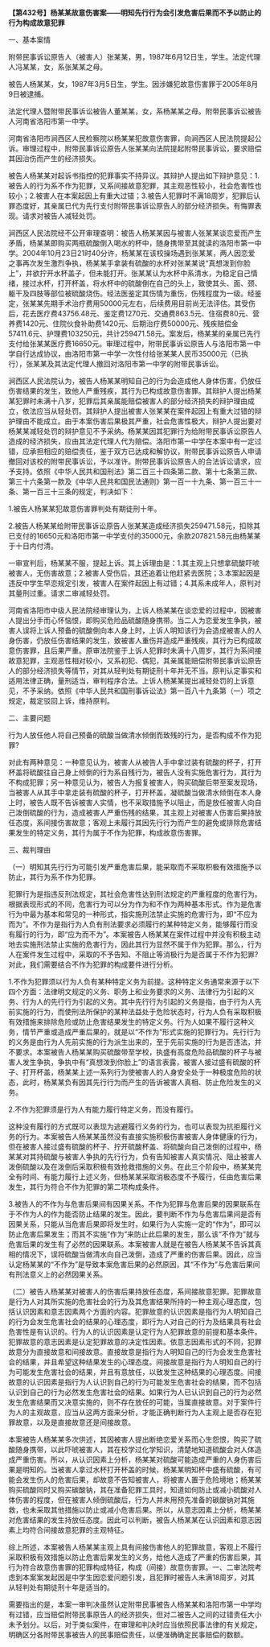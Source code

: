 **【第432号】杨某某故意伤害案——明知先行行为会引发危害后果而不予以防止的行为构成故意犯罪**

一、基本案情

附带民事诉讼原告人（被害人）张某某，男，1987年6月12日生，学生。法定代理人冯某某，女，系张某某之母。

被告人杨某某，女，1987年3月5日生，学生。因涉嫌犯故意伤害罪于2005年8月9日被逮捕。

法定代理人暨附带民事诉讼被告人董某某，女，系杨某某之母。附带民事诉讼被告人河南省洛阳市第一中学。

河南省洛阳市涧西区人民检察院以杨某某犯故意伤害罪，向涧西区人民法院提起公诉。审理过程中，附带民事诉讼原告人张某某向法院提起附带民事诉讼，要求赔偿其因治伤而产生的经济损失。

被告人杨某某对起诉书指控的犯罪事实不持异议。其辩护人提出如下辩护意见：1.被告人的行为系不作为犯罪，又系间接故意犯罪，其主观恶性较小，社会危害性也较小；2.被害人在本案起因上有重大过错；3.被告人犯罪时不满18周岁，犯罪后认罪态度好，其亲属已代为先行支付附带民事诉讼原告人的部分经济损失。有悔罪表现。请求对被告人减轻处罚。

涧西区人民法院经不公开审理查明：被告人杨某某因与被害人张某某谈恋爱而产生矛盾，杨某某即购买两瓶硫酸倒入喝水的杯中，随身携带至其就读的洛阳市第一中学。2004年10月23日21时40分许，杨某某在该校操场遇到张某某，两人因恋爱之事再次发生激烈争执，杨某某手拿装有硫酸的水杯对张某某说“真想泼到你脸上”，并欲拧开水杯盖子，但未能打开。张某某认为水杯中系清水，为稳定自己情绪，接过水杯，打开杯盖，将水杯中的硫酸倒在自己的头上，致使其头、面、颈、躯干及四肢等部位被硫酸烧伤。经法医鉴定其伤情为重伤，伤残程度为一级。经鉴定，张某某先期手术治疗费用50000元左右，后续费用目前尚无法评估。其受伤后，花去医疗费43756.48元、鉴定费1270元、交通费863.5元、住宿费80元、营养费1420元、住院伙食补助费1420元、后期治疗费50000元、残疾赔偿金57411.6元、护理费103250元，共计259471.58元。案发后，杨某某的亲属已先行支付给张某某医疗费16650元。审理过程中，附带民事诉讼原告人与洛阳市第一中学自行达成协议，由洛阳市第一中学一次性付给张某某人民币35000元（已执行），张某某及其法定代理人撤回对洛阳市第一中学的附带民事诉讼。

涧西区人民法院认为，被告人杨某某明知自己的行为会造成他人身体伤害，仍放任伤害结果的发生，致他人严重残疾，其行为已构成故意伤害罪。其辩护人提出杨某某犯罪时未满十八岁，犯罪后其亲属能赔偿被害人的部分经济损失的辩护理由成立，依法应当从轻处罚。其辩护人提出被害人张某某在案件起因上有重大过错的辩护理由不能成立。由于本案伤害后果极其严重，社会危害性极大，辩护人提出要对杨某某减轻处罚的辩护意见不予采纳。杨某某因其犯罪行为给附带民事诉讼原告人造成的经济损失，应由其法定代理人代为赔偿。洛阳市第一中学在本案中有一定过错，应承担相应的赔偿责任，鉴于双方已达成和解协议，附带民事诉讼原告人申请撤回对该校的附带民事诉讼，予以准许。附带民事诉讼原告人的合法诉讼请求，应予支持。依照《中华人民共和国刑法》第二百三十四条第二款、第十七条第三款、第三十六条第一款及《中华人民共和国民法通则》第一百一十九条、第一百三十一条、第一百三十三条的规定，判决如下：

1.被告人杨某某犯故意伤害罪判处有期徒刑十年。

2.被告人杨某某给附带民事诉讼原告人张某某造成经济损失259471.58元，扣除其已支付的16650元和洛阳市第一中学支付的35000元，余款207821.58元由杨某某于十日内付清。

一审宣判后，杨某某不服，提起上诉。其上诉理由是：1.其主观上只想拿硫酸吓唬被害人，无伤害故意；2.被害人受伤后，其还追着让他赶紧去医院；3.本案起因是违反中学生早恋规定引发，被害人在案件起因上有过错；4.其系未成年人，原判对其量刑过重。请求二审减轻处罚。

河南省洛阳市中级人民法院经审理认为，上诉人杨某某在谈恋爱的过程中，因被害人提出分手而心怀恼恨，即购买危险品硫酸随身携带。当二人为恋爱发生争执，被害人误将上诉人预备的硫酸倒向本人身上时，上诉人明知该行为会造成被害人的人身伤害，仍放任伤害结果的发生，致被害人重伤并造成严重残疾，其行为已构成故意伤害罪，且后果严重。原审法院鉴于上诉人犯罪时未满十八周岁，其行为系间接故意犯罪，主观恶性相对较小，又系初犯、偶犯，其亲属能赔偿附带民事诉讼原告人的部分经济损失等情节，对其从轻判处有期徒刑十年并无不当。原判认定事实和适用法律正确，量刑适当，审判程序合法。上诉人杨某某提出减轻处罚的上诉意见，不予采纳。依照《中华人民共和国刑事诉讼法》第一百八十九条第（一）项之规定，裁定驳回上诉，维持原判。

二、主要问题

行为人放任他人将自己预备的硫酸当做清水倾倒而致残的行为，是否构成不作为犯罪?

对此有两种意见：一种意见认为，被害人从被告人手中拿过装有硫酸的杯子，打开杯盖将硫酸往自己身上倾倒的行为系自残行为，被告人没有实施危害行为，其行为不构成犯罪；另一种意见认为，被告人为报复被害人，购买硫酸后带至案发现场，当被害人从其手中拿走装有硫酸的杯子，打开杯盖，凝硫酸当做清水倾倒在本人身上时，被告人既不告诉被害人实情，也不采取措施予以阻止，而是放任被害人向自己泼倒硫酸的行为，造成被害人严重伤残的结果，其主观上对被害人伤害后果持放任态度，系间接伤害故意；客观上未履行其因先行行为而产生的避免或排除危害结果发生的特定义务，其行为属于不作为犯罪，构成故意伤害罪。

三、裁判理由

（一）明知其先行行为可能引发严重危害后果，能采取而不采取积极有效措施予以防止，其行为系不作为犯罪。

犯罪行为是指违反刑法规定，其社会危害性达到刑法规定的严重程度的危害行为。根据表现形式的不同，危害行为可以分为作为和不作为两种基本形式。作为是危害行为中最为基本和常见的一种形式，指实施刑法禁止实施的危害行为，即“不应为而为”。不作为是指行为人负有刑法要求必须履行的某种特定义务，能够履行而没有履行的行为，即“应为而不为”。本案被告人杨某某在案件过程中并没有积极主动地去实施刑法禁止实施的危害行为，因此其行为显然不属于作为犯罪。那么，行为人在案件发生过程中，采取的不予告知、不阻止等消极行为是否属于不作为犯罪?对此，我们需要结合不作为犯罪的构成要件进行分析。

1.不作为犯罪须以行为人负有某种特定义务为前提。这种特定义务通常来源于以下四个方面：法律明文规定的义务、职务上和业务要求的义务、法律行为引起的义务、行为人的先行行为引起的义务。其中先行行为引起的义务是指，由于行为人先前实施的行为，而使刑法所保护的某种法益处于危险状态时，行为人负有采取积极有效措施来排除危险或防止危害结果发生的特定义务。行为人如果不履行这种义务，情节严重或造成严重后果的，就是以“不作为”形式实施的犯罪行为。先行行为的义务是由行为人先前实施的行为派生出来的，至于先前实施的行为是否违法，并不要求。本案被告人杨某某购买硫酸带至学校，执盛有高度危险品硫酸的杯子与被害人发生争执，争执中有“真想泼到你脸上”的语言表露，被害人接过盛有硫酸的杯子、打开杯盖，杨某某上述一系列行为使被害人的人身安全处于一种极度危险的状态，此时，杨某某负有因其先行行为而产生的告诉被害人真相、防止危险发生的义务。

2.不作为犯罪须是行为人有能力履行特定义务，而没有履行。

这种没有履行的方式既可以表现为逃避履行义务的行为，也可以表现为抗拒履行义务的行为。本案被告人杨某某虽然没有直接实施积极伤害被害人身体健康的行为，但在被害人接过盛有硫酸的杯子、拧开硫酸杯盖、将硫酸向自己泼倒的过程中，杨某某对其持硫酸与被害人争执的先行行为，负有告知被害人真实情况、阻止被害人泼倒硫酸以及在泼倒后采取积极有效抢救措施的义务。在此三个阶段中，杨某某完全有时间、有能力履行上述义务，但杨某某采取消极态度不予履行，任由危害后果发生，其行为符合不作为犯罪的第二项构成条件。

3.被告人的不作为与危害后果间有因果关系。不作为犯罪与危害后果的因果联系在于不作为人的作为能否防止结果的发生。因此，要判断不作为与危害后果间是否有因果关系，只能从当危害后果即将发生时，如果行为人实施一定的“作为”，即可以防止危害后果发生；而其不实施“作为”来防止此后果的发生，那么该“不作为”就与危害后果的发生有了必然的因果联系。本案被害人就是在被告人杨某某不告诉其真相的情况下，误将硫酸当做清水向自己泼倒，造成了严重的伤害后果。因此，应当认定杨某某的“不作为”是导致本案危害后果的必然原因，其“不作为”与危害后果间有刑法意义上的必然因果关系。

（二）被告人杨某某对被害人的伤害后果持放任态度，系间接故意犯罪。犯罪故意是行为人对其所实施的危害社会的行为及其危害结果所持的一种主观心理态度，包括认识因素和意志因素两个方面的内容。犯罪故意的认识因素是指行为人明知自己的行为会发生危害社会的结果的心理态度，即行为人对自己的行为及结果具有社会危害性是有认识的。行为人的认识因素是认定行为人犯罪故意的前提和基本条件。犯罪故意的意志因素是认定犯罪故意的决定性因素。依意志因素形式的不同，犯罪故意分为直接故意和间接故意。直接故意是指行为人明知自己的行为会发生危害社会的结果，并且希望这种结果发生的心理态度。间接故意是指行为人明知自己的行为可能发生危害社会的结果，并且有意放任，以致发生这种结果的心理态度。间接故意的认识因素是指行为人认识到自己的行为可能发生危害社会的结果，而不包括认识到自己的行为必然发生危害社会的结果。如果行为人已认识到自己的行为必然发生危害结果而又决意实施的，则不存在放任的可能，当属直接故意。对于案件行为人的主观故意，应当从这两方面来分析，才能正确判断行为人主观上是否存在犯罪故意，以及是直接故意还是间接故意。

本案被告人杨某某多次供述，其因被害人提出断绝恋爱关系而心生怨恨，购买了硫酸随身携带，以此吓唬被害人，其在校学过化学知识，清楚地知道硫酸会对人体造成严重伤害。所以，从认识因素上分析，杨某某对硫酸可能造成严重的人身伤害后果是明知的。当被害人拿过水杯打开杯盖的时候，杨某某明知杯中盛有硫酸，有可能会发生伤人的危害后果，却故意不告知被害人，将被害人置于危险境地；杨某某购买硫酸同时又购买碳酸钠，其在准备犯罪工具时，知道如何防止或减小硫酸对人体伤害的程度，但在被害人倾倒硫酸后，行为人并未用预先准备的碳酸钠对其施救，也未采取其他措施以防止或减小危害后果。所以，从意志因素上分析，杨某某对危害结果的发生持放任态度。因此可以判断，被告人杨某某在认识因素和意志因素上均符合间接故意犯罪的主观特征。

综上所述，本案被告人杨某某主观上具有间接伤害他人的犯罪故意，客观上不履行采取积极有效措施以防止危害后果发生的义务，给他人造成了严重的伤害后果，其行为符合故意伤害罪的犯罪构成特征，构成（间接）故意伤害罪。一、二审法院考虑到本案案发起因是中学生因恋爱问题引发，且犯罪时被告人未满18周岁，对其从轻判处有期徒刑十年是适当的。

需要指出的是，本案一审判决虽然认定附带民事被告人杨某某和洛阳市第一中学均有过错，应当赔偿附带民事原告人的经济损失，但对二被告人之间的过错责任大小未予划分。以后，对于类似案件，在审理和判决时应当依照民事法律的有关规定，明确区分各附带民事被告人的民事赔偿责任，以便准确确定民事赔偿的数额。